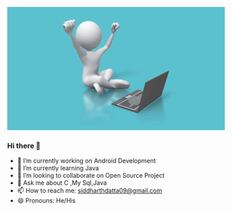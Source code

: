 <p align="centre">
  <img width="1000px" src="https://github.com/Siddharthdatta/Siddharthdatta/blob/main/animated-gifs.gif" alt="Animated gif"
</p>   
  
### Hi there 👋

- 🔭 I’m currently working on Android Development
- 🌱 I’m currently learning Java 
- 👯 I’m looking to collaborate on Open Source Project
- 💬 Ask me about C ,My Sql,Java
- 📫 How to reach me: siddharthdatta09@gmail.com
- 😄 Pronouns: He/His

